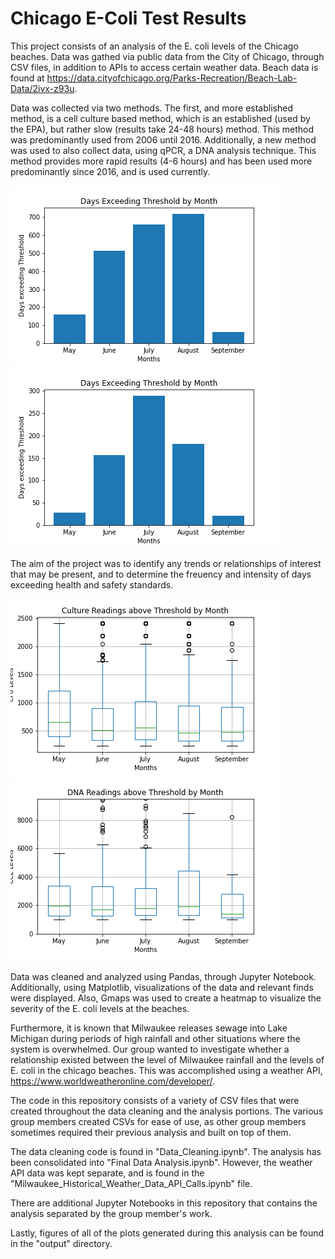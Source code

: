 # Chicago E-Coli Test Results
This project consists of an analysis of the E. coli levels of the Chicago beaches. Data was gathed via public data from the City of Chicago, through CSV files, in addition to APIs to access certain weather data. Beach data is found at https://data.cityofchicago.org/Parks-Recreation/Beach-Lab-Data/2ivx-z93u. 

Data was collected via two methods. The first, and more established method, is a cell culture based method, which is an established (used by the EPA), but rather slow (results take 24-48 hours) method. This method was predominantly used from 2006 until 2016. Additionally, a new method was used to also collect data, using qPCR, a DNA analysis technique. This method provides more rapid results (4-6 hours) and has been used more predominantly since 2016, and is used currently. 

![Culture by Month](https://github.com/ander1908/Bootcamp_Project1/blob/main/output/Culture_Days_Exceeing_Threshold_by_Month.png)
![DNA by Month](https://github.com/ander1908/Bootcamp_Project1/blob/main/output/DNA_Days_Exceeing_Threshold_by_Month.png)

The aim of the project was to identify any trends or relationships of interest that may be present, and to determine the freuency and intensity of days exceeding health and safety standards. 

![Culture Threshold](https://github.com/ander1908/Bootcamp_Project1/blob/main/output/Culture_Readings_Above_Threshold_by_Month.png)
![DNA Threshold](https://github.com/ander1908/Bootcamp_Project1/blob/main/output/DNA_Readings_Above_Threshold_by_Month.png)

Data was cleaned and analyzed using Pandas, through Jupyter Notebook. Additionally, using Matplotlib, visualizations of the data and relevant finds were displayed. Also, Gmaps was used to create a heatmap to visualize the severity of the E. coli levels at the beaches. 

Furthermore, it is known that Milwaukee releases sewage into Lake Michigan during periods of high rainfall and other situations where the system is overwhelmed. Our group wanted to investigate whether a relationship existed between the level of Milwaukee rainfall and the levels of E. coli in the chicago beaches. This was accomplished using a weather API, https://www.worldweatheronline.com/developer/. 

The code in this repository consists of a variety of CSV files that were created throughout the data cleaning and the analysis portions. The various group members created CSVs for ease of use, as other group members sometimes required their previous analysis and built on top of them.

The data cleaning code is found in "Data_Cleaning.ipynb". The analysis has been consolidated into "Final Data Analysis.ipynb". However, the weather API data was kept separate, and is found in the "Milwaukee_Historical_Weather_Data_API_Calls.ipynb" file.

There are additional Jupyter Notebooks in this repository that contains the analysis separated by the group member's work. 

Lastly, figures of all of the plots generated during this analysis can be found in the "output" directory. 
